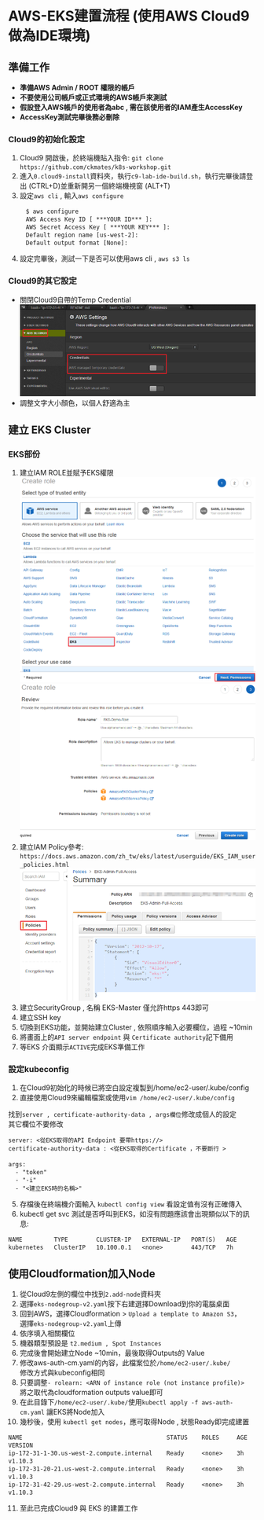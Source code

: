 # AWS-EKS建置流程 (使用AWS Cloud9做為IDE環境)

## 準備工作  
- **準備AWS Admin / ROOT 權限的帳戶**
- **不要使用公司帳戶或正式環境的AWS帳戶來測試**
- **假設登入AWS帳戶的使用者為abc , 需在該使用者的IAM產生AccessKey**
- **AccessKey測試完畢後務必刪除**

### Cloud9的初始化設定
1.  Cloud9 開啟後，於終端機貼入指令: `git clone https://github.com/ckmates/k8s-workshop.git`
2.  進入`0.cloud9-install`資料夾，執行`c9-lab-ide-build.sh`，執行完畢後請登出 (CTRL+D)並重新開另一個終端機視窗 (ALT+T)
3.  設定`aws cli` , 輸入`aws configure`

```shell
     $ aws configure
     AWS Access Key ID [ ***YOUR ID*** ]: 
     AWS Secret Access Key [ ***YOUR KEY*** ]: 
     Default region name [us-west-2]:
     Default output format [None]:
```
4.  設定完畢後，測試一下是否可以使用aws cli , `aws s3 ls`


### Cloud9的其它設定
-  關閉Cloud9自帶的Temp Credential  ![image](https://github.com/raydigitallife/c9-eks/raw/master/k8s-workshop/img/snap_1.png)  
-  調整文字大小顏色，以個人舒適為主

## 建立 EKS Cluster
### EKS部份
1.  建立IAM ROLE並賦予EKS權限  
![image](https://github.com/raydigitallife/c9-eks/raw/master/k8s-workshop/img/snap_2.png)  
![image](https://github.com/raydigitallife/c9-eks/raw/master/k8s-workshop/img/snap_3.png)  
2.  建立IAM Policy參考: `https://docs.aws.amazon.com/zh_tw/eks/latest/userguide/EKS_IAM_user_policies.html`
![image](https://github.com/raydigitallife/c9-eks/raw/master/k8s-workshop/img/snap_4.png)  
3.  建立SecurityGroup , 名稱 EKS-Master 僅允許https 443即可  
4.  建立SSH key
5.  切換到EKS功能，並開始建立Cluster , 依照順序輸入必要欄位，過程 ~10min
6.  將畫面上的`API server endpoint` 與 `Certificate authority`記下備用
7.  等EKS 介面顯示`ACTIVE`完成EKS準備工作

### 設定kubeconfig
1.  在Cloud9初始化的時候已將空白設定複製到/home/ec2-user/.kube/config
2.  直接使用Cloud9來編輯檔案或使用`vim /home/ec2-user/.kube/config`

找到`server , certificate-authority-data , args欄位`修改成個人的設定  
其它欄位不要修改

```text
server: <從EKS取得的API Endpoint 要帶https://>
certificate-authority-data : <從EKS取得的Certificate ，不要斷行 >

args:
  - "token"
  - "-i"
  - "<建立EKS時的名稱>"
```  

5.  存檔後在終端機介面輸入 `kubectl config view` 看設定值有沒有正確傳入  
6.  kubectl get svc 測試是否呼叫到EKS，如沒有問題應該會出現類似以下的訊息:

```text
NAME         TYPE        CLUSTER-IP   EXTERNAL-IP   PORT(S)   AGE
kubernetes   ClusterIP   10.100.0.1   <none>        443/TCP   7h
```

## 使用Cloudformation加入Node  

1.  從Cloud9左側的欄位中找到`2.add-node`資料夾
2.  選擇`eks-nodegroup-v2.yaml`按下右建選擇Download到你的電腦桌面
3.  回到AWS，選擇Cloudformation > `Upload a template to Amazon S3`，  
選擇`eks-nodegroup-v2.yaml`上傳
4.  依序填入相關欄位
5.  機器類型預設是 `t2.medium , Spot Instances`
6.  完成後會開始建立Node ~10min，最後取得Outputs的 Value
7.  修改aws-auth-cm.yaml的內容，此檔案位於`/home/ec2-user/.kube/`  
修改方式與kubeconfig相同
8.  只要調整`- rolearn: <ARN of instance role (not instance profile)>`  
將之取代為cloudformation outputs value即可
9.  在此目錄下`/home/ec2-user/.kube/`使用`kubectl apply -f aws-auth-cm.yaml` 讓EKS將Node加入
10. 幾秒後，使用 `kubectl get nodes`，應可取得Node , 狀態Ready即完成建置

```text
NAME                                         STATUS    ROLES     AGE       VERSION
ip-172-31-1-30.us-west-2.compute.internal    Ready     <none>    3h        v1.10.3
ip-172-31-20-21.us-west-2.compute.internal   Ready     <none>    3h        v1.10.3
ip-172-31-42-29.us-west-2.compute.internal   Ready     <none>    3h        v1.10.3
```

11.  至此已完成Cloud9 與 EKS 的建置工作

<!-- ![image](https://github.com/raydigitallife/c9-eks/blob/master/snap_1.png) -->
